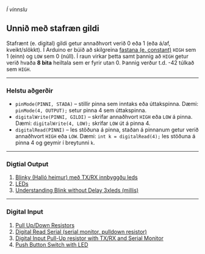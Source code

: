 _Í vinnslu_ 

## Unnið með stafræn gildi

Stafrænt (e. digital) gildi getur annaðhvort verið 0 eða 1 (eða á/af, kveikt/slökkt). Í Arduino er búið að skilgreina [fastana (e. constant)](https://www.arduino.cc/reference/en/language/variables/constants/constants/) ```HIGH``` sem 1 (einn) og ```LOW``` sem 0 (núll). Í raun virkar þetta samt þannig að ```HIGH``` getur verið hvaða **8 bita** heiltala sem er fyrir utan 0. Þannig verður t.d. -42 túlkað sem ```HIGH```.

---

### Helstu aðgerðir

- ```pinMode(PINNI, STADA)``` – stillir pinna sem inntaks eða úttakspinna. Dæmi: ```pinMode(4, OUTPUT);``` setur pinna 4 sem úttakspinna.
- ```digitalWrite(PINNI, GILDI)``` – skrifar annaðhvort ```HIGH``` eða ```LOW``` á pinna. Dæmi: ```digitalWrite(4, LOW);``` skrifar ```LOW``` út á pinna 4.
- ```digitalRead(PINNI)``` – les stöðuna á pinna, staðan á pinnanum getur verið annaðhvort ```HIGH``` eða ```LOW```. Dæmi: ```int k = digitalRead(4);``` les stöðuna á pinna 4 og geymir í breytunni ```k```.

---

### Digtial Output 

1. [Blinky (Halló heimur) með TX/RX innbyggðu leds](https://learn.adafruit.com/ladyadas-learn-arduino-lesson-number-1)
1. [LEDs](https://learn.adafruit.com/adafruit-arduino-lesson-2-leds/overview)
1. [Understanding Blink without Delay 3xleds (millis)](https://wokwi.com/playground/blink-without-delay-3-leds)

---

### Digital Input 

1. [Pull Up/Down Resistors](https://github.com/VESM2VT/Efni/blob/main/Kennsluefni/PullUp_PullDown_Resistors.md)
1. [Digital Read Serial (serial monitor, pulldown resistor)](https://www.arduino.cc/en/Tutorial/BuiltInExamples/DigitalReadSerial) 
1. [Digital Input Pull-Up resistor with TX/RX and Serial Monitor](https://www.arduino.cc/en/Tutorial/DigitalInputPullup) 
1. [Push Button Switch with LED](https://unciarobotics.com/robotics/interfacing-arduino-push-button-switch-with-led-digitalread/)
